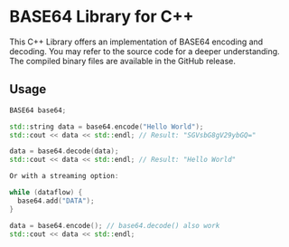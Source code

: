 # BASE64 Library for C++

This C++ Library offers an implementation of BASE64 encoding and decoding. You may refer to the source code for a deeper understanding. The compiled binary files are available in the GitHub release.

## Usage

```cpp
BASE64 base64;

std::string data = base64.encode("Hello World");
std::cout << data << std::endl; // Result: "SGVsbG8gV29ybGQ="

data = base64.decode(data);
std::cout << data << std::endl; // Result: "Hello World"

Or with a streaming option:

while (dataflow) {
  base64.add("DATA");
}

data = base64.encode(); // base64.decode() also work
std::cout << data << std::endl;
```
